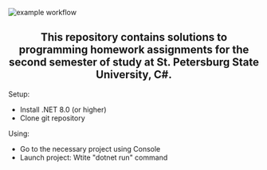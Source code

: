 ![example workflow](https://github.com/Agafonova-Anna/Semester-2/actions/workflows/ci.yml/badge.svg)
<h2 align="center">This repository contains solutions to programming homework assignments for the second semester of study at St. Petersburg State University, C#.</h2>

Setup:
- Install .NET 8.0 (or higher)
- Clone git repository

Using:
- Go to the necessary project using Console
- Launch project:
  Wtite "dotnet run" command
  
